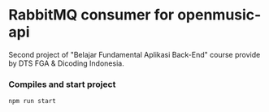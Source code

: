 # RabbitMQ consumer for openmusic-api

Second project of "Belajar Fundamental Aplikasi Back-End" course provide by DTS FGA &amp; Dicoding Indonesia.

### Compiles and start project

```
npm run start
```
